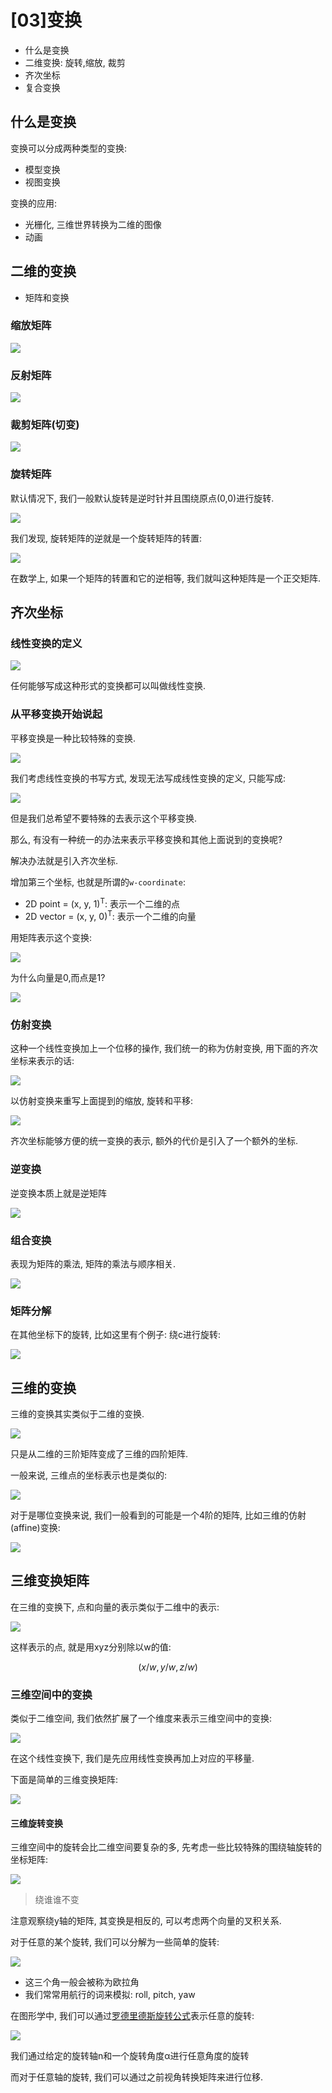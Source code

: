 # [03]变换

- 什么是变换
- 二维变换: 旋转,缩放, 裁剪
- 齐次坐标
- 复合变换

## 什么是变换

变换可以分成两种类型的变换:

- 模型变换
- 视图变换

变换的应用:

- 光栅化, 三维世界转换为二维的图像
- 动画

## 二维的变换

- 矩阵和变换

### 缩放矩阵

![](imgs/2021-09-17-23-40-14.png)

### 反射矩阵

![](imgs/2021-09-17-23-43-20.png)

### 裁剪矩阵(切变)

![](imgs/2021-09-20-19-49-50.png)

### 旋转矩阵

默认情况下, 我们一般默认旋转是逆时针并且围绕原点(0,0)进行旋转.

![](imgs/2021-09-20-20-02-29.png)

我们发现, 旋转矩阵的逆就是一个旋转矩阵的转置:

![](imgs/2021-09-20-20-55-28.png)

在数学上, 如果一个矩阵的转置和它的逆相等, 我们就叫这种矩阵是一个正交矩阵. 

## 齐次坐标

### 线性变换的定义

![](imgs/2021-09-20-20-04-41.png)

任何能够写成这种形式的变换都可以叫做线性变换. 

### 从平移变换开始说起

平移变换是一种比较特殊的变换. 

![](imgs/2021-09-20-20-12-17.png)

我们考虑线性变换的书写方式, 发现无法写成线性变换的定义, 只能写成:

![](imgs/2021-09-20-20-13-01.png)

但是我们总希望不要特殊的去表示这个平移变换. 

那么, 有没有一种统一的办法来表示平移变换和其他上面说到的变换呢?

解决办法就是引入齐次坐标.

增加第三个坐标, 也就是所谓的`w-coordinate`:

- 2D point = (x, y, 1)<sup>T</sup>: 表示一个二维的点
- 2D vector = (x, y, 0)<sup>T</sup>: 表示一个二维的向量

用矩阵表示这个变换:

![](imgs/2021-09-20-20-19-31.png)

为什么向量是0,而点是1?

![](imgs/2021-09-20-20-22-06.png)

### 仿射变换

这种一个线性变换加上一个位移的操作, 我们统一的称为仿射变换, 用下面的齐次坐标来表示的话:

![](imgs/2021-09-20-20-25-35.png)

以仿射变换来重写上面提到的缩放, 旋转和平移:

![](imgs/2021-09-20-20-27-44.png)

齐次坐标能够方便的统一变换的表示, 额外的代价是引入了一个额外的坐标. 

### 逆变换

逆变换本质上就是逆矩阵

![](imgs/2021-09-20-20-31-01.png)

### 组合变换

表现为矩阵的乘法, 矩阵的乘法与顺序相关.

![](imgs/2021-09-20-20-37-36.png)

### 矩阵分解

在其他坐标下的旋转, 比如这里有个例子: 绕c进行旋转:

![](imgs/2021-09-20-20-42-50.png)

## 三维的变换

三维的变换其实类似于二维的变换. 

![](imgs/2021-09-20-20-44-29.png)

只是从二维的三阶矩阵变成了三维的四阶矩阵. 

一般来说, 三维点的坐标表示也是类似的:

![](imgs/2021-09-20-20-45-35.png)

对于是哪位变换来说, 我们一般看到的可能是一个4阶的矩阵, 比如三维的仿射(affine)变换:

![](imgs/2021-09-20-20-47-01.png)

## 三维变换矩阵

在三维的变换下, 点和向量的表示类似于二维中的表示:

![](imgs/2021-09-21-22-36-10.png)

这样表示的点, 就是用xyz分别除以w的值:

$$(x/w, y/w, z/w)$$

### 三维空间中的变换

类似于二维空间, 我们依然扩展了一个维度来表示三维空间中的变换:

![](imgs/2021-09-21-22-37-57.png)

在这个线性变换下, 我们是先应用线性变换再加上对应的平移量.

下面是简单的三维变换矩阵:

![](imgs/2021-09-21-22-38-47.png)

#### 三维旋转变换

三维空间中的旋转会比二维空间要复杂的多, 先考虑一些比较特殊的围绕轴旋转的坐标矩阵:

![](imgs/2021-09-21-22-39-50.png)

> 绕谁谁不变

注意观察绕y轴的矩阵, 其变换是相反的, 可以考虑两个向量的叉积关系.

对于任意的某个旋转, 我们可以分解为一些简单的旋转:

![](imgs/2021-09-21-22-44-10.png)

- 这三个角一般会被称为欧拉角
- 我们常常用航行的词来模拟: roll, pitch, yaw

在图形学中, 我们可以通过[罗德里德斯旋转公式](https://baike.baidu.com/item/%E7%BD%97%E5%BE%B7%E9%87%8C%E6%A0%BC%E6%97%8B%E8%BD%AC%E5%85%AC%E5%BC%8F/18878562?fr=aladdin)表示任意的旋转:

![](imgs/2021-09-21-22-46-43.png)

我们通过给定的旋转轴n和一个旋转角度α进行任意角度的旋转

而对于任意轴的旋转, 我们可以通过之前视角转换矩阵来进行位移.